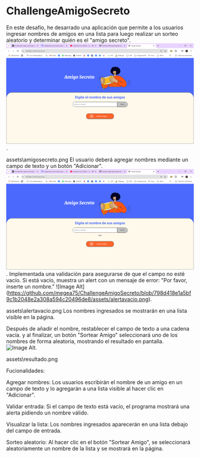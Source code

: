 # ChallengeAmigoSecreto
En este desafío, he desarrado una aplicación que permite a los usuarios ingresar nombres de amigos en una lista para luego realizar un sorteo aleatorio y determinar quién es el "amigo secreto".
 ![Image Alt](https://github.com/megea75/ChallengeAmigoSecreto/blob/5c45be4be17fd4628b6ee9e7ac4f0c55e8fb5fcc/assets/app.png).

assets\amigosecreto.png
El usuario deberá agregar nombres mediante un campo de texto y un botón "Adicionar". 
 ![Image Alt](https://github.com/megea75/ChallengeAmigoSecreto/blob/87923aece7234014d2def95fa52cdd9b6f24160b/assets/agregaramigo.png).
Implementada una validación para asegurarse de que el campo no esté vacío. Si está vacío, muestra un alert con un mensaje de error: "Por favor, inserte un nombre."
 ![Image Alt] (https://github.com/megea75/ChallengeAmigoSecreto/blob/798d418e1a5bf9c1b2048e2a308a594c20496de8/assets/alertavacio.png).

assets\alertavacio.png
Los nombres ingresados se mostrarán en una lista visible en la página.

Después de añadir el nombre, restablecer el campo de texto a una cadena vacía.
y al finalizar, un botón "Sortear Amigo" seleccionará uno de los nombres de forma aleatoria, mostrando el resultado en pantalla.
 ![Image Alt](image_url).

assets\resultado.png

Fucionalidades:

Agregar nombres: Los usuarios escribirán el nombre de un amigo en un campo de texto y lo agregarán a una lista visible al hacer clic en "Adicionar".

Validar entrada: Si el campo de texto está vacío, el programa mostrará una alerta pidiendo un nombre válido.

Visualizar la lista: Los nombres ingresados aparecerán en una lista debajo del campo de entrada.

Sorteo aleatorio: Al hacer clic en el botón "Sortear Amigo", se seleccionará aleatoriamente un nombre de la lista y se mostrará en la página.


